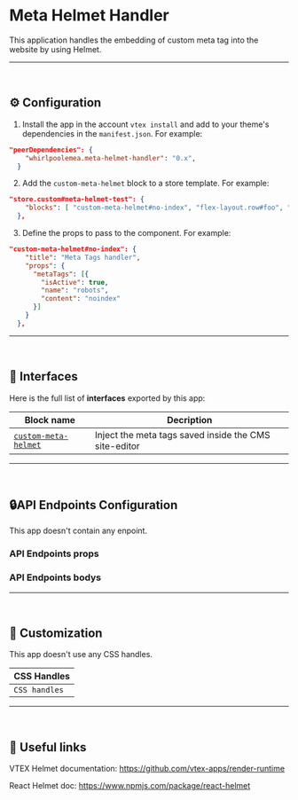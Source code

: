 # Meta Helmet Handler

This application handles the embedding of custom meta tag into the website by using Helmet.

---

<br>

## ⚙️ Configuration

1. Install the app in the account `vtex install` and add to your theme's dependencies in the `manifest.json`. For example:

```json
"peerDependencies": {
    "whirlpoolemea.meta-helmet-handler": "0.x",
  }
```

2. Add the `custom-meta-helmet` block to a store template. For example:

```json
"store.custom#meta-helmet-test": {
    "blocks": [ "custom-meta-helmet#no-index", "flex-layout.row#foo", "flex-layout.row#bar"]
  },
```

3. Define the props to pass to the component. For example:

```json
"custom-meta-helmet#no-index": {
    "title": "Meta Tags handler",
    "props": {
      "metaTags": [{
        "isActive": true,
        "name": "robots",
        "content": "noindex"
      }]
    }
  },
```

---

<br>

## 🧩 Interfaces

Here is the full list of **interfaces** exported by this app:

| Block name                                                                       | Decription                                            |
| -------------------------------------------------------------------------------- | ----------------------------------------------------- |
| [`custom-meta-helmet`](/docs/whirlpoolemea.meta-helmet-handler/CustomMetaHelmet) | Inject the meta tags saved inside the CMS site-editor |

---

<br>

## 🔒API Endpoints Configuration

This app doesn't contain any enpoint.

### API Endpoints props

### API Endpoints bodys

---

<br>

## 🎨 Customization

This app doesn't use any CSS handles.

| CSS Handles              |
| ------------------------ |
| <code>CSS handles</code> |

---

<br>

## 🔗 Useful links

VTEX Helmet documentation: https://github.com/vtex-apps/render-runtime

React Helmet doc: https://www.npmjs.com/package/react-helmet
